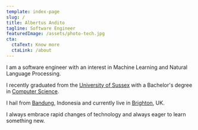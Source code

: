 ```yaml
---
template: index-page
slug: /
title: Albertus Andito
tagline: Software Engineer
featuredImage: /assets/photo-tech.jpg
cta:
  ctaText: Know more
  ctaLink: /about
---
```


I am a software engineer with an interest in Machine Learning and Natural Language Processing.

I recently graduated from the [University of Sussex](https://www.sussex.ac.uk/) with a Bachelor's degree in 
[Computer Science](https://www.sussex.ac.uk/study/undergraduate/courses/computer-science-with-an-industrial-placement-year-bsc).

I hail from [Bandung](https://en.wikipedia.org/wiki/Bandung), Indonesia and currently live in 
[Brighton](https://en.wikipedia.org/wiki/Brighton), UK.

I always embrace rapid changes of technology and always eager to learn something new.